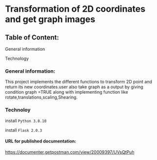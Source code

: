 # Transformation of 2D coordinates and get graph images
## Table of Content:

General information

Technology

### General information:
This project implements the different functions to transform 2D point and return 
its new coordinates.user also take graph as a output by giving condition graph =TRUE  along with implementing function like rotate,translations,scaling,Shearing.


 ### Technoloy

install ```Python 3.8.10```

install ```Flask 2.0.3```

#### URL for published documentation:
https://documenter.getpostman.com/view/20009397/UVsQtPuh





